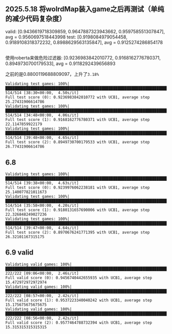 ## 2025.5.18 将wolrdMap装入game之后再测试（单纯的减少代码复杂度）

valid: [0.9436619718309859, 0.9647887323943662, 0.959758551307847], avg = 0.9560697518443998
test: [0.9198084979054458, 0.9189108318372232, 0.8988629563135847], avg = 0.9125274286854178

## 

使用roberta来做危险过滤器: [0.9236983842010772, 0.9168162776780371, 0.8949730700179533], avg = 0.9118292439656893

之前的是0.8800119688809097，上升了`3.18%`

```log
Validating test games: 100%|████████████████████████████████████████████████████████████████████████████████████| 514/514 [38:30<00:00,  4.50s/it]
Full test score (0): 0.9236983842010772 with UCB1, average step 25.27431906614786
Validating test games: 100%|████████████████████████████████████████████████████████████████████████████████████| 514/514 [34:48<00:00,  4.06s/it]
Full test score (1): 0.9168162776780371 with UCB1, average step 22.1147859922179
Validating test games: 100%|████████████████████████████████████████████████████████████████████████████████████| 514/514 [39:48<00:00,  4.65s/it]
Full test score (2): 0.8949730700179533 with UCB1, average step 26.77431906614786
```

## 6.8

```log
Validating test games: 100%|████████████████████████████████████████████████████████████████████████████████████| 514/514 [39:38<00:00,  4.63s/it]
Full test score (0): 0.9239976062238181 with UCB1, average step 25.140077821011673
Validating test games: 100%|████████████████████████████████████████████████████████████████████████████████████| 514/514 [35:58<00:00,  4.20s/it]
Full test score (1): 0.9180131657690006 with UCB1, average step 22.326848249027236
Validating test games: 100%|████████████████████████████████████████████████████████████████████████████████████| 514/514 [39:47<00:00,  4.64s/it]
Full test score (2): 0.8970676241771395 with UCB1, average step 26.32101167315175
```

## 6.9 valid

```log
Validating valid games: 100%|███████████████████████████████████████████████████████████████████████████████████| 222/222 [09:06<00:00,  2.46s/it]
Full valid score (0): 0.9456740442655935 with UCB1, average step 15.472972972972974
Validating valid games: 100%|███████████████████████████████████████████████████████████████████████████████████| 222/222 [08:57<00:00,  2.42s/it]
Full valid score (1): 0.9537223340040242 with UCB1, average step 15.175675675675675
Validating valid games: 100%|███████████████████████████████████████████████████████████████████████████████████| 222/222 [08:56<00:00,  2.42s/it]
Full valid score (2): 0.9577464788732394 with UCB1, average step 15.315315315315315
```